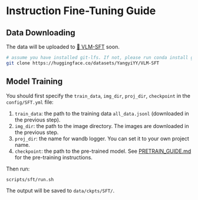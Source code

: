 # Instruction Fine-Tuning Guide

## Data Downloading
The data will be uploaded to <a href="https://huggingface.co/datasets/YangyiYY/VLM-SFT" >🤗 VLM-SFT</a> soon.
```bash
# assume you have installed git-lfs. If not, please run conda install git-lfs.
git clone https://huggingface.co/datasets/YangyiYY/VLM-SFT
```



## Model Training
You should first specify the `train_data`, `img_dir`, `proj_dir`, `checkpoint` in the `config/SFT.yml` file:
1. `train_data`: the path to the training data `all_data.jsonl` (downloaded in the previous step).
2. `img_dir`: the path to the image directory. The images are downloaded in the previous step.
3. `proj_dir`: the name for wandb logger. You can set it to your own project name.
4. `checkpoint`: the path to the pre-trained model. See [PRETRAIN_GUIDE.md](PRETRAIN_GUIDE.md) for the pre-training instructions. 

Then run:
```bash
scripts/sft/run.sh
```

The output will be saved to `data/ckpts/SFT/`.
